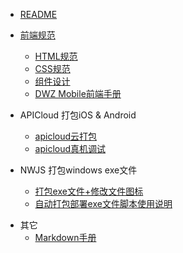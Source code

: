 - [README](README.md)

- [前端规范](doc/h5/specification/web_specification.md)
  - [HTML规范](doc/h5/specification/HTML.md)
  - [CSS规范](doc/h5/specification/CSS.md)
  - [组件设计](doc/h5/widget/widget.md)
  - [DWZ Mobile前端手册](doc/h5/dwz_manual.md)
 
- APICloud 打包iOS & Android
  - [apicloud云打包](doc/apicloud/package.md)
  - [apicloud真机调试](doc/apicloud/debug.md)

- NWJS 打包windows exe文件
  - [打包exe文件+修改文件图标](doc/nwjs/usage.md)
  - [自动打包部署exe文件脚本使用说明](doc/nwjs/package.md)
    
<!--
- [案例视频展示](doc/video/ppt.md)
-->

- 其它
    - [Markdown手册](doc/other/markdown.md)

